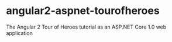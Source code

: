 # angular2-aspnet-tourofheroes
The Angular 2 Tour of Heroes tutorial as an ASP.NET Core 1.0 web application
